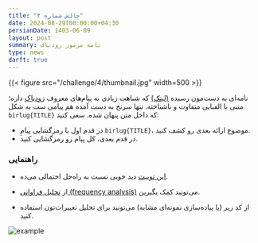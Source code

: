 ```yaml
---
title: "چالش شماره ۴"
date: 2024-08-29T00:00:00+04:30
persianDate: 1403-06-09
layout: post
summary: نامه مرموز زودیاک
type: news
darft: true
---
```


{{< figure src="/challenge/4/thumbnail.jpg" width=500 >}}

نامه‌ای به دست‌مون رسیده [(لینک)](/challenge/4/cipher.txt) که شباهت زیادی به پیام‌های معروف [زودیاک](https://derekbruff.org/blogs/fywscrypto/historical-crypto/the-zodiac-ciphers-messages-from-a-murderer/) داره؛ متنی با الفبایی متفاوت و ناشناخته. تنها سرنخ به دست آمده هم پیامی ست به شکل `birlug{TITLE}` که داخل متن پنهان شده. سعی کنید:

- در قدم اول با رمزگشایی پیامِ `birlug{TITLE}`، موضوع ارائه بعدی رو کشف کنید.
- در قدم بعدی، کل پیام رو رمزگشایی کنید.

### راهنمایی
- [این توییت](https://x.com/zabunshenas/status/1820371317000171903) دید خوبی نسبت به راه‌حل احتمالی می‌ده.

- از [تحلیل فراوانی (frequency analysis)](https://en.wikipedia.org/wiki/Frequency_analysis) می‌تونید کمک بگیرین.

- از کد زیر (یا پیاده‌سازی نمونه‌ای مشابه) می‌تونید برای تحلیل تغییرات‌تون استفاده کنید.

![example](/challenge/4/example.png)
